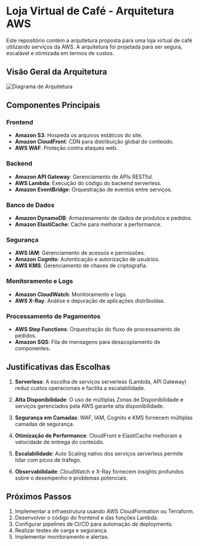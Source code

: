 # Loja Virtual de Café - Arquitetura AWS

Este repositório contém a arquitetura proposta para uma loja virtual de café utilizando serviços da AWS. A arquitetura foi projetada para ser segura, escalável e otimizada em termos de custos.

## Visão Geral da Arquitetura

![Diagrama de Arquitetura]([[link-para-seu-diagrama.png]([https://github.com/lzmattana/AWS/blob/main/AWS-Loja-Cafe.drawio](https://viewer.diagrams.net/?tags=%7B%7D&lightbox=1&highlight=0000ff&edit=_blank&layers=1&nav=1&title=AWS-Loja-Cafe.drawio#Uhttps%3A%2F%2Fraw.githubusercontent.com%2Flzmattana%2FAWS%2Fmain%2FAWS-Loja-Cafe.drawio))](https://viewer.diagrams.net/index.html?tags=%7B%7D&lightbox=1&highlight=0000ff&edit=_blank&layers=1&nav=1&title=AWS-Loja-Cafe.drawio#Uhttps%3A%2F%2Fraw.githubusercontent.com%2Flzmattana%2FAWS%2Fmain%2FAWS-Loja-Cafe.drawio#%7B%22pageId%22%3A%22Ht1M8jgEwFfnCIfOTk4-%22%7D))

## Componentes Principais

### Frontend
- **Amazon S3**: Hospeda os arquivos estáticos do site.
- **Amazon CloudFront**: CDN para distribuição global do conteúdo.
- **AWS WAF**: Proteção contra ataques web.

### Backend
- **Amazon API Gateway**: Gerenciamento de APIs RESTful.
- **AWS Lambda**: Execução do código do backend serverless.
- **Amazon EventBridge**: Orquestração de eventos entre serviços.

### Banco de Dados
- **Amazon DynamoDB**: Armazenamento de dados de produtos e pedidos.
- **Amazon ElastiCache**: Cache para melhorar a performance.

### Segurança
- **AWS IAM**: Gerenciamento de acessos e permissões.
- **Amazon Cognito**: Autenticação e autorização de usuários.
- **AWS KMS**: Gerenciamento de chaves de criptografia.

### Monitoramento e Logs
- **Amazon CloudWatch**: Monitoramento e logs.
- **AWS X-Ray**: Análise e depuração de aplicações distribuídas.

### Processamento de Pagamentos
- **AWS Step Functions**: Orquestração do fluxo de processamento de pedidos.
- **Amazon SQS**: Fila de mensagens para desacoplamento de componentes.

## Justificativas das Escolhas

1. **Serverless**: A escolha de serviços serverless (Lambda, API Gateway) reduz custos operacionais e facilita a escalabilidade.

2. **Alta Disponibilidade**: O uso de múltiplas Zonas de Disponibilidade e serviços gerenciados pela AWS garante alta disponibilidade.

3. **Segurança em Camadas**: WAF, IAM, Cognito e KMS fornecem múltiplas camadas de segurança.

4. **Otimização de Performance**: CloudFront e ElastiCache melhoram a velocidade de entrega do conteúdo.

5. **Escalabilidade**: Auto Scaling nativo dos serviços serverless permite lidar com picos de tráfego.

6. **Observabilidade**: CloudWatch e X-Ray fornecem insights profundos sobre o desempenho e problemas potenciais.

## Próximos Passos

1. Implementar a infraestrutura usando AWS CloudFormation ou Terraform.
2. Desenvolver o código do frontend e das funções Lambda.
3. Configurar pipelines de CI/CD para automação de deployments.
4. Realizar testes de carga e segurança.
5. Implementar monitoramento e alertas.
